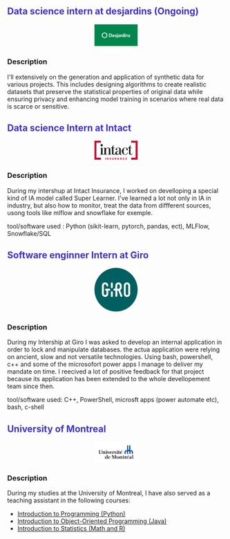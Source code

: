 ## <span style="color: rgb(63, 50, 209);">  Data science intern at desjardins (Ongoing) <span>

<!-- firm logo -->
<p style="text-align: center; "><img style="width:20%; height:20%" src="../../../media/imgs/industry/DESJARDINS-57875.webp"></p>

### Description

I'll extensively on the generation and application of synthetic data for various projects. This includes designing algorithms to create realistic datasets that preserve the statistical properties of original data while ensuring privacy and enhancing model training in scenarios where real data is scarce or sensitive.

## <span style="color: rgb(63, 50, 209);">  Data science Intern at Intact <span>

<!-- firm logo -->
<p style="text-align: center; "><img style="width:20%; height:20%" src="../../../media/imgs/industry/intactinsurance.svg"></p>

### Description

During my intershup at Intact Insurance, I worked on develloping a special kind of IA model called Super Learner. I've learned a lot not only in IA in industry, but also how to monitor, treat the data from diffferent sources, usong tools like mlflow and snowflake for exemple.

tool/software used : Python (sikit-learn, pytorch, pandas, ect), MLFlow, Snowflake/SQL


## <span style="color: rgb(63, 50, 209);"> Software enginner Intern at Giro <span>

<!-- firm logo -->
<p style="text-align: center; "><img style="width:20%; height:20%" src="../../../media/imgs/industry/giro-logo.svg"></p>

### Description 

During my Intership at Giro I was asked to develop an internal application in order to lock and manipulate databases. the actua application were relying on ancient, slow and not versatile technologies. Using bash, powershell, c++ and some of the microsofort power apps I manage to deliver my mandate on time. I reecived a lot of positive feedback for that project because its application has been extended to the whole devellopement team since then.

tool/software used: C++, PowerShell, microsft apps (power automate etc), bash, c-shell




## <span style="color: rgb(63, 50, 209);">University of Montreal</span>

<!-- University logo -->
<p style="text-align: center;"><img style="width:20%; height:20%;" src="../../../media/imgs/industry/udemlogo.png" alt="University of Montreal Logo"></p>

### Description

During my studies at the University of Montreal, I have also served as a teaching assistant in the following courses:
- [Introduction to Programming (Python)](https://mycourses.umontreal.ca/d2l/home)
- [Introduction to Object-Oriented Programming (Java)](https://mycourses.umontreal.ca/d2l/home)
- [Introduction to Statistics (Math and R)](https://mycourses.umontreal.ca/d2l/home)
